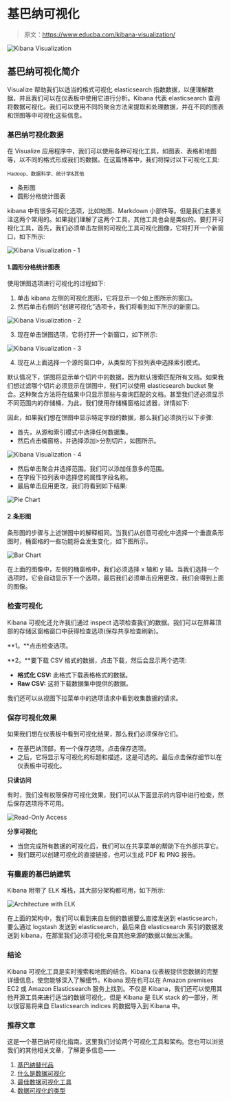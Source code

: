 # 基巴纳可视化

> 原文：<https://www.educba.com/kibana-visualization/>

![Kibana Visualization](img/37679e862845c9df32b2a625c39e10b2.png)



## 基巴纳可视化简介

Visualize 帮助我们以适当的格式可视化 elasticsearch 指数数据，以便理解数据，并且我们可以在仪表板中使用它进行分析。Kibana 代表 elasticsearch 查询将数据可视化。我们可以使用不同的聚合方法来提取和处理数据，并在不同的图表和饼图等中可视化这些信息。

### 基巴纳可视化数据

在 Visualize 应用程序中，我们可以使用各种可视化工具，如图表、表格和地图等，以不同的格式形成我们的数据。在这篇博客中，我们将探讨以下可视化工具:

<small>Hadoop、数据科学、统计学&其他</small>

*   条形图
*   圆形分格统计图表

kibana 中有很多可视化选项，比如地图、Markdown 小部件等。但是我们主要关注这两个常用的。如果我们理解了这两个工具，其他工具也会是类似的。要打开可视化工具，首先，我们必须单击左侧的可视化工具可视化图像，它将打开一个新窗口，如下所示:

![Kibana Visualization - 1](img/01e885e21e5c709ea8ed190dc101a90d.png)



#### 1.圆形分格统计图表

使用饼图选项进行可视化的过程如下:

1.  单击 kibana 左侧的可视化图形，它将显示一个如上图所示的窗口。
2.  然后单击右侧的“创建可视化”选项卡，我们将看到如下所示的新窗口。

![Kibana Visualization - 2](img/da1481035044506aed33e54764cde970.png)



3.  现在单击饼图选项，它将打开一个新窗口，如下所示:

![Kibana Visualization - 3](img/19c074e5e2b96acf5527a263fff628e8.png)



4.  现在从上面选择一个源的窗口中，从类型的下拉列表中选择索引模式。

默认情况下，饼图将显示单个切片中的数据，因为默认搜索匹配所有文档。如果我们想过滤哪个切片必须显示在饼图中，我们可以使用 elasticsearch bucket 聚合。这种聚合方法将在结果中只显示那些与查询匹配的文档。甚至我们还必须显示不同范围内的存储桶，为此，我们使用存储桶窗格过滤器，详情如下:

因此，如果我们想在饼图中显示特定字段的数据，那么我们必须执行以下步骤:

*   首先，从源和索引模式中选择任何数据集。
*   然后点击桶窗格，并选择添加>分割切片，如图所示。

![Kibana Visualization - 4](img/1651e7d2d5fbbc3fdca0d5b441aa2a58.png)



*   然后单击聚合并选择范围。我们可以添加任意多的范围。
*   在字段下拉列表中选择您的属性字段名称。
*   最后单击应用更改，我们将看到如下结果:

![Pie Chart](img/325ae54440ecf938297a76122913e221.png)



#### 2.条形图

条形图的步骤与上述饼图中的解释相同。当我们从创意可视化中选择一个垂直条形图时，桶窗格的一些功能将会发生变化，如下图所示。

![Bar Chart](img/0b0a8e67ca3632167e830e03de913cb4.png)



在上面的图像中，左侧的桶窗格中，我们必须选择 x 轴和 y 轴。当我们选择一个选项时，它会自动显示下一个选项，最后我们必须单击应用更改，我们会得到上面的图像。

### 检查可视化

Kibana 可视化还允许我们通过 inspect 选项检查我们的数据。我们可以在屏幕顶部的存储区窗格窗口中获得检查选项(保存共享检查刷新)。

**1。**点击检查选项。

**2。**要下载 CSV 格式的数据，点击下载，然后会显示两个选项:

*   **格式化 CSV:** 此格式下载表格格式的数据。
*   **Raw CSV:** 这将下载数据集中提供的数据。

我们还可以从视图下拉菜单中的选项请求中看到收集数据的请求。

### 保存可视化效果

如果我们想在仪表板中看到可视化结果，那么我们必须保存它们。

*   在基巴纳顶部，有一个保存选项。点击保存选项。
*   之后，它将显示写可视化的标题和描述，这是可选的。最后点击保存细节以在仪表板中可视化。

**只读访问**

有时，我们没有权限保存可视化效果，我们可以从下面显示的内容中进行检查，然后保存选项将不可用。

![Read-Only Access](img/2f257b6fe6db1f3b553fc6a20f62dcbd.png)



**分享可视化**

*   当您完成所有数据的可视化后，我们可以在共享菜单的帮助下在外部共享它。
*   我们既可以创建可视化的直接链接，也可以生成 PDF 和 PNG 报告。

### 有麋鹿的基巴纳建筑

Kibana 附带了 ELK 堆栈，其大部分架构都可用，如下所示:

![Architecture with ELK](img/c00047ab0942bad01dd666e5e832595b.png)



在上面的架构中，我们可以看到来自左侧的数据要么直接发送到 elasticsearch，要么通过 logstash 发送到 elasticsearch，最后来自 elasticsearch 索引的数据发送到 kibana，在那里我们必须可视化来自其他来源的数据以做出决策。

### 结论

Kibana 可视化工具是实时搜索和地图的结合。Kibana 仪表板提供您数据的完整详细信息，使您能够深入了解细节。Kibana 现在也可以在 Amazon premises EC2 或 Amazon Elasticsearch 服务上找到。不仅是 Kibana，我们还可以使用其他开源工具来进行适当的数据可视化，但是 Kibana 是 ELK stack 的一部分，所以很容易将来自 Elasticsearch indices 的数据导入到 Kibana 中。

### 推荐文章

这是一个基巴纳可视化指南。这里我们讨论两个可视化工具和架构。您也可以浏览我们的其他相关文章，了解更多信息——

1.  [基巴纳替代品](https://www.educba.com/kibana-alternatives/)
2.  [什么是数据可视化](https://www.educba.com/what-is-data-visualization/)
3.  [最佳数据可视化工具](https://www.educba.com/best-data-visualization-tools/)
4.  [数据可视化的类型](https://www.educba.com/types-of-data-visualization/)





